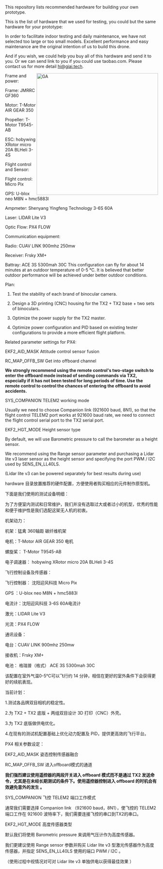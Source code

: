 This repository lists recommended hardware for building your own prototype.

This is the list of hardware that we used for testing, you could but the same hardware for your prototype:

In order to facilitate indoor testing and daily maintenance, we have not selected too large or too small models. Excellent performance and easy maintenance are the original intention of us to build this drone.

And if you wish, we could help you buy all of this hardware and send it to you. Or we can send link to you if you could use taobao.com. Please contact us for more detail hi@giai.tech.

<img src="https://s2.ax1x.com/2019/02/20/k2Jruj.jpg" align="right" width="400px" alt="GA">

Frame and power:

  Frame: JMRRC GF360
  
  Motor: T-Motor AIR GEAR 350
  
  Propeller: T-Motor T9545-AB
  
  ESC: hobywing XRotor micro 20A BLHeli 3-4S
  
Flight control and Sensor:

  Flight control: Micro Pix
  
  GPS: U-blox neo M8N + hmc5883l
  
  Ampmeter: Shenyang Yingfeng Technology 3-6S 60A
  
  Laser: LIDAR Lite V3
  
  Optic Flow: PX4 FLOW
  
Communication equipment:

  Radio: CUAV LINK 900mhz 250mw
  
  Receiver: Frsky XM+
  
  Battray: ACE 3S 5300mah 30C This configuration can fly for about 14 minutes at an outdoor temperature of 0-5 °C. It is believed that better outdoor performance will be achieved under better outdoor conditions.
  
Plan:

  1. Test the stability of each brand of binocular camera.
   
  2. Design a 3D printing (CNC) housing for the TX2 + TX2 base + two sets of binoculars.

  3. Optimize the power supply for the TX2 master.

  4. Optimize power configuration and PID based on existing tester configurations to provide a more efficient flight platform.

Related parameter settings for PX4:

EKF2_AID_MASK   Attitude control sensor fusion 

RC_MAP_OFFB_SW  Get into offboard channel  

**We strongly recommend using the remote control's two-stage switch to enter the offboard mode instead of sending commands via TX2, especially if it has not been tested for long periods of time. Use the remote control to control the chances of entering the offboard to avoid accidents.**

SYS_COMPANION   TELEM2 working mode

Usually we need to choose Companion link (921600 baud, 8N1), so that the flight control TELEM2 port works at 921600 baud rate, we need to connect the flight control serial port to the TX2 serial port.

EKF2_HGT_MODE   Height sensor type

By default, we will use Barometric pressure to call the barometer as a height sensor.

We recommend using the Range sensor parameter and purchasing a Lidar lite v3 laser sensor as the height sensor and specifying the port PWM / I2C used by SENS_EN_LL40LS.

(Lidar lite v3 can be powered separately for best results during use)
  


hardware 目录放置推荐的硬件配置，方便使用者购买相应的元件制作原型机。

下面是我们使用的测试设备明细：

为了方便室内测试和日常维护，我们并没有选取过大或者过小的机型，优秀的性能和便于维护性是我们选配这架无人机的初衷。

机架动力：

   机架：猛禽 360轴距 碳纤维机架 

   电机：T-Motor AIR GEAR 350 电机

   螺旋桨： T-Motor T9545-AB

   电子调速器： hobywing XRotor micro 20A BLHeli 3-4S

飞行控制设备及传感器：
 
   飞行控制器： 沈阳迎风科技  Micro Pix

   GPS ：U-blox neo M8N + hmc5883l
   
   电流计：沈阳迎风科技 3-6S 60A电流计
   
   激光：LIDAR Lite V3
   
   光流：PX4 FLOW
   
通讯设备：
    
   电台：CUAV LINK 900mhz 250mw
   
   接收机：Frsky XM+
   
电池： 格瑞普（格式） ACE 3S 5300mah 30C

   该配置在室外气温0-5℃可以飞行约 14 分钟，相信在更好的室外条件下会获得更好的续航表现。 
   
   
当前计划：   
   
1.测试各品牌双目相机的稳定性。
   
2.为 TX2 + TX2 底版 + 两组双目设计 3D 打印（CNC）外壳。 

3.为 TX2 底版做供电优化。

4.在现有的测试机配置基础上优化动力配置及 PID，提供更高效的飞行平台。


PX4 相关参数设定：

EKF2_AID_MASK   姿态控制传感器融合  

RC_MAP_OFFB_SW  进入offboard模式的通道  

**我们强烈建议使用遥控器的两段开关进入 offboard 模式而不是通过 TX2 发送命令，尤其是在未经长期测试的条件下。使用遥控器控制进入 offboard 的时机会有效避免意外的发生 。**

SYS_COMPANION   飞控 TELEM2 端口工作模式

通常我们需要选择 Companion link （921600 baud，8N1），使飞控的 TELEM2 端口工作在 921600 波特率下，我们需要连接飞控的串口到TX2的串口。

EKF2_HGT_MODE   高度传感器类型

默认我们将使用 Barometric pressure 来调用气压计作为高度传感器。

我们更建议使用 Range sensor 参数并购买 Lidar lite v3 型激光传感器作为高度传感器，并指定 SENS_EN_LL40LS 使用的端口 PWM / I2C 。

（使用过程中视情况对可对 Lidar lite v3 单独供电以获得最佳效果 ）

